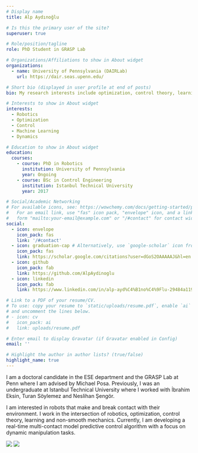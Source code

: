 ```yaml
---
# Display name
title: Alp Aydınoğlu

# Is this the primary user of the site?
superuser: true

# Role/position/tagline
role: PhD Student in GRASP Lab

# Organizations/Affiliations to show in About widget
organizations:
  - name: University of Pennsylvania (DAIRLab)
    url: https://dair.seas.upenn.edu/

# Short bio (displayed in user profile at end of posts)
bio: My research interests include optimization, control theory, learning and mechanics (particularly non-smooth mechanics).

# Interests to show in About widget
interests:
  - Robotics
  - Optimization
  - Control
  - Machine Learning
  - Dynamics

# Education to show in About widget
education:
  courses:
    - course: PhD in Robotics
      institution: University of Pennsylvania
      year: Ongoing
    - course: BSc in Control Engineering
      institution: Istanbul Technical University
      year: 2017

# Social/Academic Networking
# For available icons, see: https://wowchemy.com/docs/getting-started/page-builder/#icons
#   For an email link, use "fas" icon pack, "envelope" icon, and a link in the
#   form "mailto:your-email@example.com" or "/#contact" for contact widget.
social:
  - icon: envelope
    icon_pack: fas
    link: '/#contact'
  - icon: graduation-cap # Alternatively, use `google-scholar` icon from `ai` icon pack
    icon_pack: fas
    link: https://scholar.google.com/citations?user=dGoS2OAAAAAJ&hl=en
  - icon: github
    icon_pack: fab
    link: https://github.com/AlpAydinoglu
  - icon: linkedin
    icon_pack: fab
    link: https://www.linkedin.com/in/alp-ayd%C4%B1no%C4%9Flu-29484a119/

# Link to a PDF of your resume/CV.
# To use: copy your resume to `static/uploads/resume.pdf`, enable `ai` icons in `params.toml`,
# and uncomment the lines below.
# - icon: cv
#   icon_pack: ai
#   link: uploads/resume.pdf

# Enter email to display Gravatar (if Gravatar enabled in Config)
email: ''

# Highlight the author in author lists? (true/false)
highlight_name: true
---
```


I am a doctoral candidate in the ESE department and the GRASP Lab at Penn where I am advised by Michael Posa. Previously, I was an undergraduate at Istanbul Technical University where I worked with İbrahim Eksin, Turan Söylemez and Neslihan Şengör.

I am interested in robots that make and break contact with their environment. I work in the intersection of robotics, optimization, control theory, learning and non-smooth mechanics. Currently, I am developing a real-time multi-contact model predictive control algorithm with a focus on dynamic manipulation tasks.

<img src="cats.gif">
<img src="catss.gif">